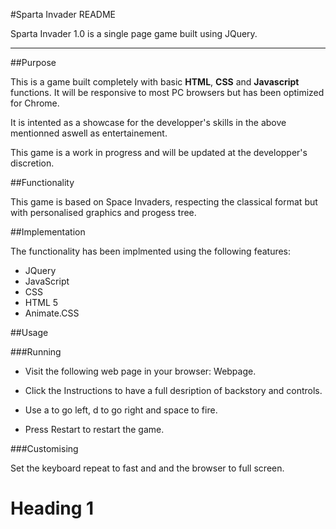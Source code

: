 #Sparta Invader README


Sparta Invader 1.0 is a single page game built using JQuery.

-------------------------------------------------

##Purpose

This is a game built completely with basic **HTML**, **CSS** and **Javascript** functions. It will be responsive to most PC browsers but has been optimized for Chrome.

It is intented as a showcase for the developper's skills in the above mentionned aswell as entertainement.

This game is a work in progress and will be updated at the developper's discretion.

##Functionality 

This game is based on Space Invaders, respecting the classical format but with personalised graphics and progess tree.

##Implementation

The functionality has been implmented using the following features:

* JQuery
* JavaScript
* CSS 
* HTML 5
* Animate.CSS

##Usage

###Running

* Visit the following web page in your browser: Webpage.

* Click the Instructions to have a full desription of backstory and controls.

* Use a to go left, d to go right and space to fire.

* Press Restart to restart the game.



###Customising 

Set the keyboard repeat to fast and and the browser to full screen.




# Heading 1


